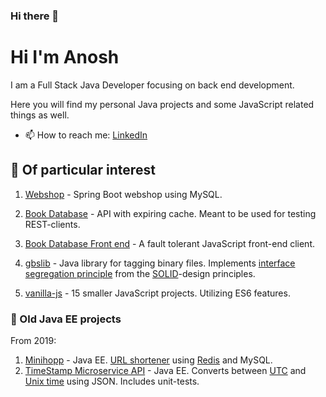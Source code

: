 ### Hi there 👋

# Hi I'm Anosh

I am a Full Stack Java Developer focusing on back end development.

Here you will find my personal Java projects and some JavaScript related things as well.

- 📫 How to reach me: [LinkedIn](https://www.linkedin.com/in/ullenius)


## 🔭 Of particular interest

1. [Webshop](https://www.github.com/ullenius/webshop) - Spring Boot webshop using MySQL.

2. [Book Database](https://www.github.com/ullenius/forverkliga-book-database) - API with expiring cache. Meant to be used for testing REST-clients.

3. [Book Database Front end](https://www.github.com/ullenius/book-api-js) - A fault tolerant JavaScript front-end client.

4. [gbslib](https://www.github.com/ullenius/gbs-lib) - Java library for tagging binary files. Implements [interface segregation principle](https://en.wikipedia.org/wiki/Interface_segregation_principle) from the [SOLID](https://en.wikipedia.org/wiki/SOLID)-design principles.

5. [vanilla-js](https://www.github.com/ullenius/learn-vanilla-js) - 15 smaller JavaScript projects. Utilizing ES6 features.

### :floppy_disk: Old Java EE projects
From 2019:

1. [Minihopp](https://www.github.com/ullenius/minihopp) - Java EE. [URL shortener](https://en.wikipedia.org/wiki/URL_shortening) using [Redis](https://en.wikipedia.org/wiki/Redis) and MySQL.
2. [TimeStamp Microservice API](https://www.github.com/ullenius/timestamp-microservice) - Java EE. Converts between [UTC](https://en.wikipedia.org/wiki/UTC) and [Unix time](https://en.wikipedia.org/wiki/Unix_time) using JSON. Includes unit-tests.
